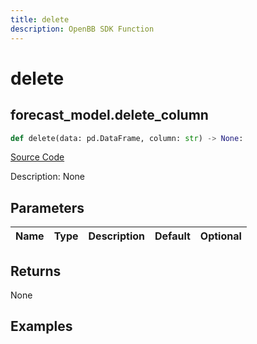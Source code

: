 ```yaml
---
title: delete
description: OpenBB SDK Function
---
```

# delete

## forecast_model.delete_column

```python
def delete(data: pd.DataFrame, column: str) -> None:
```
[Source Code](https://github.com/OpenBB-finance/OpenBBTerminal/tree/main/openbb_terminal/forecast/forecast_model.py#L441)

Description: None

## Parameters

| Name | Type | Description | Default | Optional |
| ---- | ---- | ----------- | ------- | -------- |

## Returns

None

## Examples

